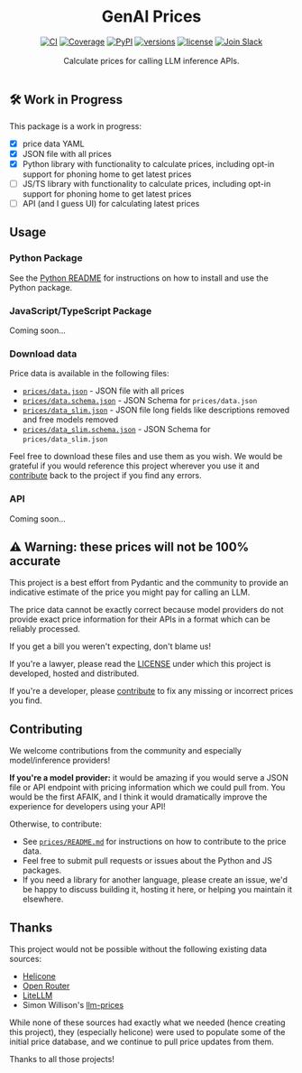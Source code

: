 <div align="center">
  <h1>GenAI Prices</h1>
</div>
<div align="center">
  <a href="https://github.com/pydantic/genai-prices/actions/workflows/ci.yml?query=branch%3Amain"><img src="https://github.com/pydantic/genai-prices/actions/workflows/ci.yml/badge.svg?event=push" alt="CI"></a>
  <a href="https://coverage-badge.samuelcolvin.workers.dev/redirect/pydantic/genai-prices"><img src="https://coverage-badge.samuelcolvin.workers.dev/pydantic/genai-prices.svg" alt="Coverage"></a>
  <a href="https://pypi.python.org/pypi/genai-prices"><img src="https://img.shields.io/pypi/v/genai-prices.svg" alt="PyPI"></a>
  <a href="https://github.com/pydantic/genai-prices"><img src="https://img.shields.io/pypi/pyversions/genai-prices.svg" alt="versions"></a>
  <a href="https://github.com/pydantic/genai-prices/blob/main/LICENSE"><img src="https://img.shields.io/github/license/pydantic/genai-prices.svg" alt="license"></a>
  <a href="https://logfire.pydantic.dev/docs/join-slack/"><img src="https://img.shields.io/badge/Slack-Join%20Slack-4A154B?logo=slack" alt="Join Slack" /></a>
</div>
<br/>
<div align="center">
  Calculate prices for calling LLM inference APIs.
</div>
<br/>

## 🛠️ Work in Progress

This package is a work in progress:
- [x] price data YAML
- [x] JSON file with all prices
- [x] Python library with functionality to calculate prices, including opt-in support for phoning home to get latest prices
- [ ] JS/TS library with functionality to calculate prices, including opt-in support for phoning home to get latest prices
- [ ] API (and I guess UI) for calculating latest prices

## Usage

### Python Package

See the [Python README](packages/python/README.md) for instructions on how to install and use the Python package.

### JavaScript/TypeScript Package

Coming soon...

### Download data

Price data is available in the following files:

- [`prices/data.json`](prices/data.json) - JSON file with all prices
- [`prices/data.schema.json`](prices/data.schema.json) - JSON Schema for `prices/data.json`
- [`prices/data_slim.json`](prices/data_slim.json) - JSON file long fields like descriptions removed and free models removed
- [`prices/data_slim.schema.json`](prices/data_slim.schema.json) - JSON Schema for `prices/data_slim.json`

Feel free to download these files and use them as you wish. We would be grateful if you would reference this
project wherever you use it and [contribute](#contributing) back to the project if you find any errors.

### API

Coming soon...

<h2 id="warning">⚠️ Warning: these prices will not be 100% accurate</h2>

This project is a best effort from Pydantic and the community to provide an indicative
estimate of the price you might pay for calling an LLM.

The price data cannot be exactly correct because model providers do not provide exact price information for their APIs
in a format which can be reliably processed.

If you get a bill you weren't expecting, don't blame us!

If you're a lawyer, please read the [LICENSE](https://github.com/pydantic/genai-prices/blob/main/LICENSE) under which this project is developed, hosted and distributed.

If you're a developer, please [contribute](#contributing) to fix any missing or incorrect prices you find.

## Contributing

We welcome contributions from the community and especially model/inference providers!

**If you're a model provider:** it would be amazing if you would serve a JSON file or API endpoint with
pricing information which we could pull from. You would be the first AFAIK, and I think it would
dramatically improve the experience for developers using your API!

Otherwise, to contribute:

- See [`prices/README.md`](prices) for instructions on how to contribute to the price data.
- Feel free to submit pull requests or issues about the Python and JS packages.
- If you need a library for another language, please create an issue, we'd be happy to discuss building it, hosting it here,
  or helping you maintain it elsewhere.

## Thanks

This project would not be possible without the following existing data sources:

- [Helicone](https://github.com/Helicone/helicone/tree/main/packages/cost)
- [Open Router](https://openrouter.ai/docs/api-reference/list-available-models)
- [LiteLLM](https://github.com/BerriAI/litellm/blob/main/model_prices_and_context_window.json)
- Simon Willison's [llm-prices](https://github.com/simonw/llm-prices/pull/7)

While none of these sources had exactly what we needed (hence creating this project), they (especially helicone) were used to populate some of the initial price database, and we continue to pull price updates from them.

Thanks to all those projects!
